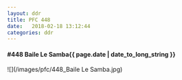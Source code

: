 ```yaml
---
layout: ddr
title: PFC 448
date:   2018-02-18 13:12:44
categories: ddr
---
```


#### **#448** Baile Le Samba<span class="pull-right">{{ page.date | date_to_long_string }}</span>
![](/images/pfc/448_Baile Le Samba.jpg)
